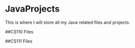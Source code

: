 # JavaProjects

This is where I will store all my Java related files and projects.

##CS110 Files


##CS111 Files
